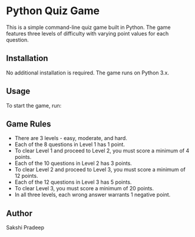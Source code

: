 # Python Quiz Game

This is a simple command-line quiz game built in Python. The game features three levels of difficulty with varying point values for each question.

## Installation

No additional installation is required. The game runs on Python 3.x.

## Usage

To start the game, run:
## Game Rules

- There are 3 levels - easy, moderate, and hard.
- Each of the 8 questions in Level 1 has 1 point.
- To clear Level 1 and proceed to Level 2, you must score a minimum of 4 points.
- Each of the 10 questions in Level 2 has 3 points.
- To clear Level 2 and proceed to Level 3, you must score a minimum of 12 points.
- Each of the 12 questions in Level 3 has 5 points.
- To clear Level 3, you must score a minimum of 20 points.
- In all three levels, each wrong answer warrants 1 negative point.

## Author

Sakshi Pradeep
